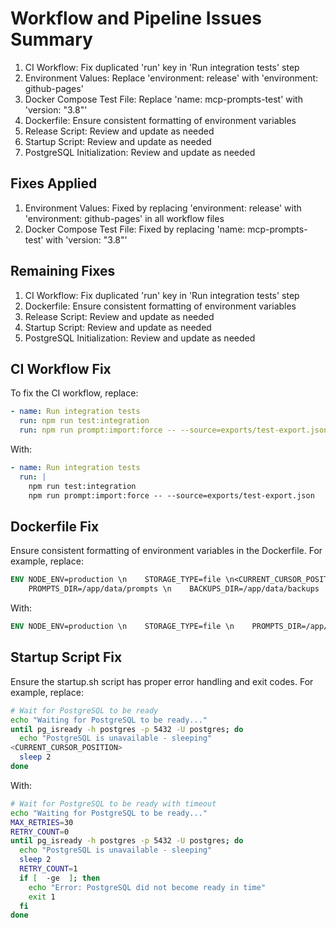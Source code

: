 # Workflow and Pipeline Issues Summary
1. CI Workflow: Fix duplicated 'run' key in 'Run integration tests' step
2. Environment Values: Replace 'environment: release' with 'environment: github-pages'
3. Docker Compose Test File: Replace 'name: mcp-prompts-test' with 'version: "3.8"'
4. Dockerfile: Ensure consistent formatting of environment variables
5. Release Script: Review and update as needed
6. Startup Script: Review and update as needed
7. PostgreSQL Initialization: Review and update as needed

## Fixes Applied

1. Environment Values: Fixed by replacing 'environment: release' with 'environment: github-pages' in all workflow files
2. Docker Compose Test File: Fixed by replacing 'name: mcp-prompts-test' with 'version: "3.8"'

## Remaining Fixes

1. CI Workflow: Fix duplicated 'run' key in 'Run integration tests' step
2. Dockerfile: Ensure consistent formatting of environment variables
3. Release Script: Review and update as needed
4. Startup Script: Review and update as needed
5. PostgreSQL Initialization: Review and update as needed

## CI Workflow Fix

To fix the CI workflow, replace:

```yaml
- name: Run integration tests
  run: npm run test:integration
  run: npm run prompt:import:force -- --source=exports/test-export.json
```

With:

```yaml
- name: Run integration tests
  run: |
    npm run test:integration
    npm run prompt:import:force -- --source=exports/test-export.json
```

## Dockerfile Fix

Ensure consistent formatting of environment variables in the Dockerfile. For example, replace:

```dockerfile
ENV NODE_ENV=production \n    STORAGE_TYPE=file \n<CURRENT_CURSOR_POSITION>
    PROMPTS_DIR=/app/data/prompts \n    BACKUPS_DIR=/app/data/backups
```

With:

```dockerfile
ENV NODE_ENV=production \n    STORAGE_TYPE=file \n    PROMPTS_DIR=/app/data/prompts \n    BACKUPS_DIR=/app/data/backups
```

## Startup Script Fix

Ensure the startup.sh script has proper error handling and exit codes. For example, replace:

```bash
# Wait for PostgreSQL to be ready
echo "Waiting for PostgreSQL to be ready..."
until pg_isready -h postgres -p 5432 -U postgres; do
  echo "PostgreSQL is unavailable - sleeping"
<CURRENT_CURSOR_POSITION>
  sleep 2
done
```

With:

```bash
# Wait for PostgreSQL to be ready with timeout
echo "Waiting for PostgreSQL to be ready..."
MAX_RETRIES=30
RETRY_COUNT=0
until pg_isready -h postgres -p 5432 -U postgres; do
  echo "PostgreSQL is unavailable - sleeping"
  sleep 2
  RETRY_COUNT=1
  if [  -ge  ]; then
    echo "Error: PostgreSQL did not become ready in time"
    exit 1
  fi
done
```
